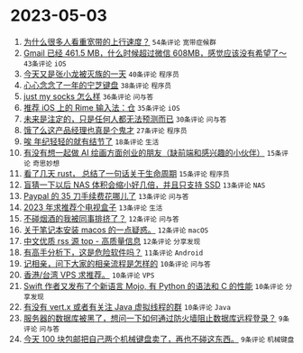 # 2023-05-03

1. [为什么很多人看重宽带的上行速度？](https://www.v2ex.com/t/936960) `54条评论` `宽带症候群`
1. [Gmail 已经 461.5 MB，什么时候超过微信 608MB，感觉应该没有希望了～](https://www.v2ex.com/t/936978) `43条评论` `iOS`
1. [今天又是张小龙被灭族的一天](https://www.v2ex.com/t/936964) `40条评论` `程序员`
1. [心心念念了一年的宁芝键盘](https://www.v2ex.com/t/937039) `38条评论` `程序员`
1. [just my socks 怎么样](https://www.v2ex.com/t/936967) `36条评论` `问与答`
1. [推荐 iOS 上的 Rime 输入法：仓](https://www.v2ex.com/t/936966) `35条评论` `iOS`
1. [未来是注定的，只是任何人都无法预测而已](https://www.v2ex.com/t/937007) `30条评论` `问与答`
1. [饿了么这产品经理也真是个鬼才](https://www.v2ex.com/t/936990) `27条评论` `程序员`
1. [唉 年纪轻轻的就有结节了](https://www.v2ex.com/t/937006) `18条评论` `生活`
1. [有没有想一起做 AI 绘画方面创业的朋友（缺前端和感兴趣的小伙伴）](https://www.v2ex.com/t/937048) `15条评论` `奇思妙想`
1. [看了几天 rust， 总结了一句话关于生命周期](https://www.v2ex.com/t/936977) `15条评论` `程序员`
1. [盲猜一下以后 NAS 体积会缩小好几倍，并且只支持 SSD](https://www.v2ex.com/t/937050) `13条评论` `NAS`
1. [Paypal 的 35 刀手续费花哪儿了](https://www.v2ex.com/t/936982) `13条评论` `问与答`
1. [2023 年求推荐个电视盒子](https://www.v2ex.com/t/936972) `13条评论` `生活`
1. [不碰烟酒的我被同事排挤了？](https://www.v2ex.com/t/937055) `12条评论` `问与答`
1. [关于笔记本安装 macos 的一点疑惑。](https://www.v2ex.com/t/937035) `12条评论` `macOS`
1. [中文优质 rss 源 top - 高质量信息](https://www.v2ex.com/t/936952) `12条评论` `分享发现`
1. [有高手分析下，这是危险软件吗？](https://www.v2ex.com/t/936992) `11条评论` `Android`
1. [记相亲，问下大家的相亲流程是怎样的](https://www.v2ex.com/t/937053) `10条评论` `问与答`
1. [香港/台湾 VPS 求推荐。](https://www.v2ex.com/t/937030) `10条评论` `VPS`
1. [Swift 作者又发布了个新语言 Mojo, 有 Python 的语法和 C 的性能](https://www.v2ex.com/t/936991) `10条评论` `分享发现`
1. [有没有 vert.x 或者有关注 Java 虚拟线程的群](https://www.v2ex.com/t/936958) `10条评论` `Java`
1. [服务器的数据库被黑了，想问一下如何通过防火墙阻止数据库远程登录？](https://www.v2ex.com/t/937041) `9条评论` `问与答`
1. [今天 100 块包邮把自己两个机械键盘卖了，再也不碰这东西。](https://www.v2ex.com/t/937020) `9条评论` `机械键盘`
